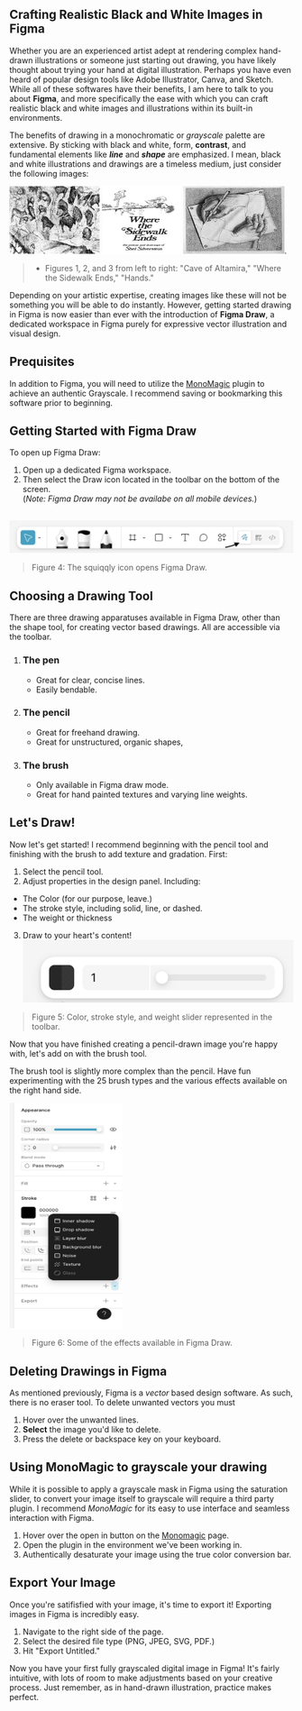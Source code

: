 ## Crafting Realistic Black and White Images in Figma ##

Whether you are an experienced artist adept at rendering complex hand-drawn illustrations or someone just starting out drawing, you have likely thought about trying your hand at digital illustration. Perhaps you have even heard of popular design tools like Adobe Illustrator, Canva, and Sketch. While all of these softwares have their benefits, I am here to talk to you about **Figma**, and more specifically the ease with which you can craft realistic black and white images and illustrations within its built-in environments.

The benefits of drawing in a monochromatic or *grayscale* palette are extensive. By sticking with black and white, form, **contrast**, and fundamental elements like ***line*** and ***shape*** are emphasized. I mean, black and white illustrations and drawings are a timeless medium, just consider the following images:

<img src="assets/images/BW_Illustrations/Cave of Altamira.jpg" alt="Altamiria Drawing" style="width: 160px; height: 120px">
<img src="assets/images/BW_Illustrations/Shel-Silverstein-Illustration.jpg" alt="Alt text" style="width: 140px; height: 120px ">
<img src="assets/images/BW_Illustrations/MC_Escher_Hands.jpeg" alt="Alt text"  style="width: 180px; height: 120px">. 

>* Figures 1, 2, and 3 from left to right: "Cave of Altamira," "Where the Sidewalk Ends," "Hands."

Depending on your artistic expertise, creating images like these will not be something you will be able to do instantly. However, getting started drawing in Figma is now easier than ever with the introduction of **Figma Draw**, a dedicated workspace in Figma purely for expressive vector illustration and visual design.

## Prequisites ##
In addition to Figma, you will need to utilize the [MonoMagic]("https://www.figma.com/community/plugin/1301603282794767236/monomagic-desaturate-frames-vectors") plugin to achieve an authentic Grayscale. I recommend saving or bookmarking this software prior to beginning.

## Getting Started with Figma Draw ##

To open up Figma Draw:
1. Open up a dedicated Figma workspace.
2. Then select the Draw icon located in the toolbar on the bottom of the screen.  
(*Note: Figma Draw may not be availabe on all mobile devices.*)

##
![Figma Draw](assets/images/screenshots/Draw_Diagram.png)
> Figure 4: The squiqqly icon opens Figma Draw.
## Choosing a Drawing Tool ##
There are three drawing apparatuses available in Figma Draw, other than the shape tool, for creating vector based drawings. All are accessible via the toolbar.

1. ### The pen ###
    - Great for clear, concise lines.
    - Easily bendable.
2. ### The pencil ###
    - Great for freehand drawing.
    - Great for unstructured, organic shapes,
3. ### The brush ###
    - Only available in Figma draw mode.
    - Great for hand painted textures and varying line weights.

## Let's Draw! ##
Now let's get started! I recommend beginning with the pencil tool and finishing with the brush to add texture and gradation. First:

1. Select the pencil tool.
2. Adjust properties in the design panel. Including:
  - The Color (for our purpose, leave.)
  - The stroke style, including solid, line, or dashed.
  - The weight or thickness
3. Draw to your heart's content!   
![Toolbar](assets/images/screenshots/Toolbar.png)
> Figure 5: Color, stroke style, and weight slider represented in the toolbar.

Now that you have finished creating a pencil-drawn image you're happy with, let's add on with the brush tool.

The brush tool is slightly more complex than the pencil. Have fun experimenting with the 25 brush types and the various effects available on the right hand side.


<img src="assets/images/screenshots/./Brush_Effects.jpg" alt="Alt text"  style="width: 200px; height: 400px">

> Figure 6: Some of the effects available in Figma Draw.

## Deleting Drawings in Figma ##
As mentioned previously, Figma is a *vector* based design software. As such, there is no eraser tool. To delete unwanted vectors you must

1. Hover over the unwanted lines.
2. **Select** the image you'd like to delete.
3. Press the delete or backspace key on your keyboard.

## Using MonoMagic to grayscale your drawing ##

While it is possible to apply a grayscale mask in Figma using the saturation slider, to convert your image itself to grayscale will require a third party plugin. I recommend *MonoMagic* for its easy to use interface and seamless interaction with Figma.

1. Hover over the open in button on the [Monomagic](https://www.figma.com/community/plugin/1301603282794767236/monomagic-desaturate-frames-vectors) page.
2. Open the plugin in the environment we've been working in.
3. Authentically desaturate your image using the true color conversion bar.

## Export Your Image ##

Once you're satifisfied with your image, it's time to export it! Exporting images in Figma is incredibly easy. 

1. Navigate to the right side of the page.
2. Select the desired file type (PNG, JPEG, SVG, PDF.)
3. Hit "Export Untitled."

Now you have your first fully grayscaled digital image in Figma! It's fairly intuitive, with lots of room to make adjustments based on your creative process. Just remember, as in hand-drawn illustration, practice makes perfect.





